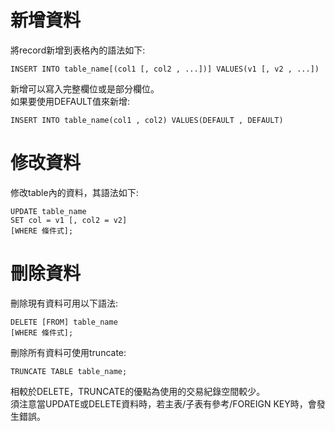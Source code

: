 # 新增資料
將record新增到表格內的語法如下:
```
INSERT INTO table_name[(col1 [, col2 , ...])] VALUES(v1 [, v2 , ...])
```
新增可以寫入完整欄位或是部分欄位。  
如果要使用DEFAULT值來新增:  
```
INSERT INTO table_name(col1 , col2) VALUES(DEFAULT , DEFAULT)
```

# 修改資料
修改table內的資料，其語法如下:  
```
UPDATE table_name
SET col = v1 [, col2 = v2]
[WHERE 條件式];
```

# 刪除資料
刪除現有資料可用以下語法:  
```
DELETE [FROM] table_name
[WHERE 條件式];
```

刪除所有資料可使用truncate:  
```
TRUNCATE TABLE table_name;
```
相較於DELETE，TRUNCATE的優點為使用的交易紀錄空間較少。  
須注意當UPDATE或DELETE資料時，若主表/子表有參考/FOREIGN KEY時，會發生錯誤。  
